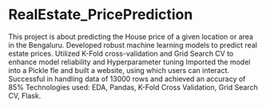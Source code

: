 # RealEstate_PricePrediction
This project is about predicting the House price of a given location or area in the Bengaluru.
Developed robust machine learning models to predict real estate prices.
Utilized K-Fold cross-validation and Grid Search CV to enhance model reliability and Hyperparameter tuning
Imported the model into a Pickle fle and built a website, using which users can interact.
Successful in handling data of 13000 rows and achieved an accuracy of 85%
Technologies used: EDA, Pandas, K-Fold Cross Validation, Grid Search CV, Flask.
